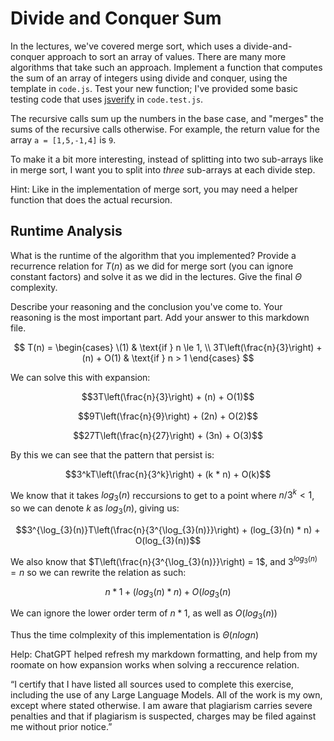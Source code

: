 # Divide and Conquer Sum

In the lectures, we've covered merge sort, which uses a divide-and-conquer
approach to sort an array of values. There are many more algorithms that take
such an approach. Implement a function that computes the sum of an array of
integers using divide and conquer, using the template in `code.js`. Test your
new function; I've provided some basic testing code that uses
[jsverify](https://jsverify.github.io/) in `code.test.js`.

The recursive calls sum up the numbers in the base case, and "merges" the sums
of the recursive calls otherwise. For example, the return value for the array `a
= [1,5,-1,4]` is `9`.

To make it a bit more interesting, instead of splitting into two sub-arrays like
in merge sort, I want you to split into *three* sub-arrays at each divide step.

Hint: Like in the implementation of merge sort, you may need a helper function
that does the actual recursion.

## Runtime Analysis

What is the runtime of the algorithm that you implemented? Provide a recurrence
relation for $T(n)$ as we did for merge sort (you can ignore constant factors)
and solve it as we did in the lectures. Give the final $\Theta$ complexity.

Describe your reasoning and the conclusion you've come to. Your reasoning is the
most important part. Add your answer to this markdown file.


$$
T(n) = 
\begin{cases} 
\(1) & \text{if } n \le 1, \\
3T\left(\frac{n}{3}\right) + (n) + O(1) & \text{if } n > 1
\end{cases}
$$

We can solve this with expansion:

$$3T\left(\frac{n}{3}\right) + (n) + O(1)$$

$$9T\left(\frac{n}{9}\right) + (2n) + O(2)$$

$$27T\left(\frac{n}{27}\right) + (3n) + O(3)$$

By this we can see that the pattern that persist is: 

$$3^kT\left(\frac{n}{3^k}\right) + (k * n) + O(k)$$

We know that it takes $log_{3}(n)$ reccursions to get to a point where $n/3^k < 1$, so we can denote $k$ as $log_{3}(n)$, giving us:

$$3^{\log_{3}(n)}T\left(\frac{n}{3^{\log_{3}(n)}}\right) + (log_{3}(n) * n) + O(log_{3}(n))$$

We also know that $T\left(\frac{n}{3^{\log_{3}(n)}}\right) = 1$, and $3^{log_{3}(n)} = n$ so we can rewrite the relation as such: 

$$n * 1 + (log_{3}(n) * n) + O(log_{3}(n)$$


We can ignore the lower order term of $n * 1$, as well as $O(log_{3}(n))$

Thus the time colmplexity of this implementation is $\Theta(n log n)$

Help: ChatGPT helped refresh my markdown formatting, and help from my roomate on how expansion works when solving a reccurence relation.


“I certify that I have listed all sources used to complete this exercise, including the use of any Large Language Models. All of the work is my own, except where stated otherwise. I am aware that plagiarism carries severe penalties and that if plagiarism is suspected, charges may be filed against me without prior notice.”
